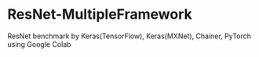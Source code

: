 # ResNet-MultipleFramework
ResNet benchmark by Keras(TensorFlow), Keras(MXNet), Chainer, PyTorch using Google Colab

